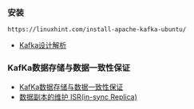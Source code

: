 ### 安装
```
https://linuxhint.com/install-apache-kafka-ubuntu/
```


* [Kafka设计解析](http://www.jasongj.com/2015/03/10/KafkaColumn1/)

### KafKa数据存储与数据一致性保证
* [KafKa数据存储与数据一致性保证](https://blog.csdn.net/bluetjs/article/details/52986652)
* [数据副本的维护 ISR(in-sync Replica)](https://blog.csdn.net/qq_37502106/article/details/80271800)